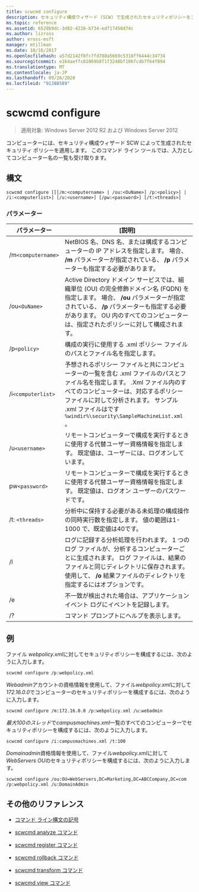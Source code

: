 ```yaml
---
title: scwcmd configure
description: セキュリティ構成ウィザード (SCW) で生成されたセキュリティポリシーをコンピューターに適用する scwcmd configure コマンドのリファレンス記事です。
ms.topic: reference
ms.assetid: 6528b9dc-3d82-4228-b734-ed717458d74c
ms.author: lizross
author: eross-msft
manager: mtillman
ms.date: 10/16/2017
ms.openlocfilehash: a57d2142f8fc7fd788a5669c5318ff6444c34734
ms.sourcegitcommit: e164aeffc01069b8f1f3248bf106fcdb7f64f894
ms.translationtype: MT
ms.contentlocale: ja-JP
ms.lasthandoff: 09/26/2020
ms.locfileid: "91388589"
---
```

# <a name="scwcmd-configure"></a>scwcmd configure

> 適用対象: Windows Server 2012 R2 および Windows Server 2012

コンピューターには、セキュリティ構成ウィザード SCW によって生成されたセキュリティ ポリシーを適用します。 このコマンド ライン ツールでは、入力としてコンピューター名の一覧も受け取ります。

## <a name="syntax"></a>構文

```
scwcmd configure [[[/m:<computername> | /ou:<OuName>] /p:<policy>] | /i:<computerlist>] [/u:<username>] [/pw:<password>] [/t:<threads>]
```

### <a name="parameters"></a>パラメーター

| パラメーター | [説明] |
|--|--|
| /m`<computername>` | NetBIOS 名、DNS 名、または構成するコンピューターの IP アドレスを指定します。 場合、 **/m** パラメーターが指定されている、 **/p** パラメーターも指定する必要があります。 |
| /ou`<OuName>` | Active Directory ドメイン サービスでは、組織単位 (OU) の完全修飾ドメイン名 (FQDN) を指定します。 場合、 **/ou** パラメーターが指定されている、 **/p** パラメーターも指定する必要があります。 OU 内のすべてのコンピューターは、指定されたポリシーに対して構成されます。 |
| /p`<policy>` | 構成の実行に使用する .xml ポリシー ファイルのパスとファイル名を指定します。 |
| /i`<computerlist>` | 予想されるポリシー ファイルと共にコンピューターの一覧を含む .xml ファイルのパスとファイル名を指定します。 .Xml ファイル内のすべてのコンピューターは、対応するポリシー ファイルに対して分析されます。 サンプル .xml ファイルはです `%windir%\security\SampleMachineList.xml` 。 |
| /u`<username>` | リモートコンピューターで構成を実行するときに使用する代替ユーザー資格情報を指定します。 既定値は、ユーザーには、ログオンしています。 |
| pw`<password>` | リモートコンピューターで構成を実行するときに使用する代替ユーザー資格情報を指定します。 既定値は、ログオン ユーザーのパスワードです。 |
| /t: `<threads>` | 分析中に保持する必要がある未処理の構成操作の同時実行数を指定します。 値の範囲は1-1000 で、既定値は40です。 |
| /l | ログに記録する分析処理を行われます。 1 つのログ ファイルが、分析するコンピューターごとに生成されます。 ログ ファイルは、結果のファイルと同じディレクトリに保存されます。 使用して、 **/o** 結果ファイルのディレクトリを指定するにはオプションです。 |
| /e | 不一致が検出された場合は、アプリケーション イベント ログにイベントを記録します。 |
| /? | コマンド プロンプトにヘルプを表示します。 |

## <a name="examples"></a>例

ファイル *webpolicy.xml*に対してセキュリティポリシーを構成するには、次のように入力します。

```
scwcmd configure /p:webpolicy.xml
```

*Webadmin*アカウントの資格情報を使用して、ファイル*webpolicy.xml*に対して*172.16.0.0*でコンピューターのセキュリティポリシーを構成するには、次のように入力します。

```
scwcmd configure /m:172.16.0.0 /p:webpolicy.xml /u:webadmin
```

*最大100のスレッド*で*campusmachines.xml*一覧のすべてのコンピューターでセキュリティポリシーを構成するには、次のように入力します。

```
scwcmd configure /i:campusmachines.xml /t:100
```

*Domainadmin*資格情報を使用して、ファイル*webpolicy.xml*に対して*WebServers OU*のセキュリティポリシーを構成するには、次のように入力します。

```
scwcmd configure /ou:OU=WebServers,DC=Marketing,DC=ABCCompany,DC=com /p:webpolicy.xml /u:DomainAdmin
```

## <a name="additional-references"></a>その他のリファレンス

- [コマンド ライン構文の記号](command-line-syntax-key.md)

- [scwcmd analyze コマンド](scwcmd-analyze.md)

- [scwcmd register コマンド](scwcmd-register.md)

- [scwcmd rollback コマンド](scwcmd-rollback.md)

- [scwcmd transform コマンド](scwcmd-transform.md)

- [scwcmd view コマンド](scwcmd-view.md)